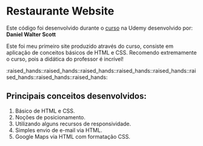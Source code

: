 <h1> Restaurante Website </h1>

<p>Este código foi desenvolvido durante o <a href="https://www.udemy.com/course/responsive-web-design-tutorial-course-html5-css3-bootstrap/">curso</a> na Udemy desenvolvido por: <b>Daniel Walter Scott</b></p>

<p>Este foi meu primeiro site produzido através do curso, consiste em aplicação de conceitos básicos de HTML e CSS. Recomendo extremamente o curso, pois a didática do professor é incrível!</p>
:raised_hands::raised_hands::raised_hands::raised_hands::raised_hands::raised_hands::raised_hands::raised_hands:

<h2>Principais conceitos desenvolvidos:</h2>

<ol>
    <li>Básico de HTML e CSS.</li>
    <li>Noções de posicionamento.</li>
    <li>Utilizando alguns recursos de responsividade.</li>
    <li>Simples envio de e-mail via HTML.</li>
    <li>Google Maps via HTML com formatação CSS.</li>
</ol>
